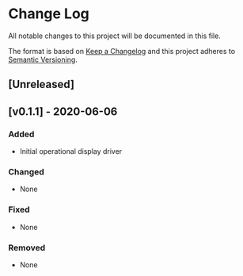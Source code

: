 # Change Log

All notable changes to this project will be documented in this file.

The format is based on [Keep a Changelog](http://keepachangelog.com/)
and this project adheres to [Semantic Versioning](http://semver.org/).

## [Unreleased]

## [v0.1.1] - 2020-06-06

### Added

- Initial operational display driver

### Changed
 
- None

### Fixed
- None

### Removed
- None
